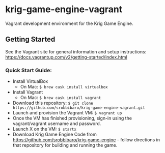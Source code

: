 krig-game-engine-vagrant
========================

Vagrant development environment for the Krig Game Engine.

## Getting Started

See the Vagrant site for general information and setup instructions: https://docs.vagrantup.com/v2/getting-started/index.html

### Quick Start Guide:
* Install VirtualBox
  * On Mac: `$ brew cask install virtualbox`
* Install Vagrant
  * On Mac: `$ brew cask install vagrant`
* Download this repository: `$ git clone https://github.com/srobbibaro/krig-game-engine-vagrant.git`
* Launch and provision the Vagrant VM: `$ vagrant up`
* Once the VM has finished provisioning, sign-in using the vagrant/vagrant username and password.
* Launch X on the VM: `$ startx`
* Download Krig Game Engine Code from https://github.com/srobbibaro/krig-game-engine - follow directions in that repository for building and running the game.
